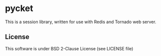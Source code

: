 # pycket
This is a session library, written for use with Redis and Tornado web server.

## License
This software is under BSD 2-Clause License (see LICENSE file)